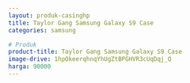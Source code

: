```yaml
---
layout: produk-casinghp
title: Taylor Gang Samsung Galaxy S9 Case
categories: samsung

# Produk
product-title: Taylor Gang Samsung Galaxy S9 Case
image-drive: 1hpOkeerqhnqYhUgZtBPGHVR3cUqDqj_Q
harga: 90000
---
```

